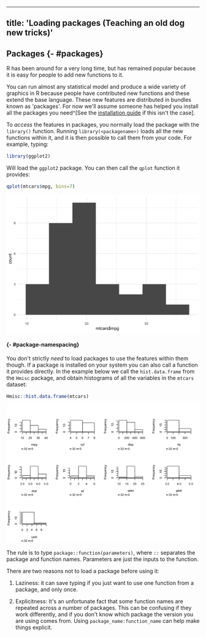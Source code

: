 
---
title: 'Loading packages (Teaching an old dog new tricks)'
---





## Packages {- #packages}

R has been around for a very long time, but has remained popular because it is easy for people to add new functions to it. 

You can run almost any statistical model and produce a wide variety of graphics in R because people have contributed new functions and these extend the base language. These new features are distributed in bundles known as 'packages'. For now we'll assume someone has helped you install all the packages you need^[See the [installation guide](installation.html) if this isn't the case].

To *access* the features in packages, you normally load the package with the `library()` function. Running `library(<packagename>)` loads all the new functions within it, and it is then possible to call them from your code. For example, typing:



```r
library(ggplot2)
```

Will load the `ggplot2` package. You can then call the `qplot` function it provides:


```r
qplot(mtcars$mpg, bins=7)
```

<img src="packages_files/figure-html/unnamed-chunk-4-1.png" width="672" />


#### {- #package-namespacing}

You don't strictly *need* to load packages to use the features within them though. If a package is installed on your system you can also call a function it provides directly. In the example below we call the `hist.data.frame` from the `Hmisc` package, and obtain histograms of all the variables in the `mtcars` dataset:



```r
Hmisc::hist.data.frame(mtcars)
```

<img src="packages_files/figure-html/unnamed-chunk-5-1.png" width="672" />


The rule is to type `package::function(parameters)`, where `::` separates the package and function names. Parameters are just the inputs to the function.


There are two reasons not to load a package before using it:

1. Laziness: it can save typing if you just want to use one function from a package, and only once.

2. Explicitness: It's an unfortunate fact that some function names are repeated across a number of packages. This can be confusing if they work differently, and if you don't know which package the version you are using comes from. Using `package_name:function_name` can help make things explicit.


